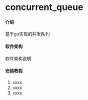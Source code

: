 # concurrent_queue

#### 介绍
基于go实现的并发队列

#### 软件架构
软件架构说明


#### 安装教程

1.  xxxx
2.  xxxx
3.  xxxx


